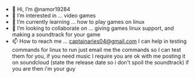 - 👋 Hi, I’m @namor19284
- 👀 I’m interested in ... video games
- 🌱 I’m currently learning ... how to play games on linux
- 💞️ I’m looking to collaborate on ... giving games linux support, and making a soundtrack for your game
- 📫 How to reach me ... captainaries04@gmail.com
I can help in testing commands for linux to run just email me the commands so I can test them for you, if you need music I require you are ok with me posting it on soundcloud (state the release date so i don't spoil the soundtrack) if you are then i'm your guy
<!---
namor19284/namor19284 is a ✨ special ✨ repository because its `README.md` (this file) appears on your GitHub profile.
You can click the Preview link to take a look at your changes.
--->

